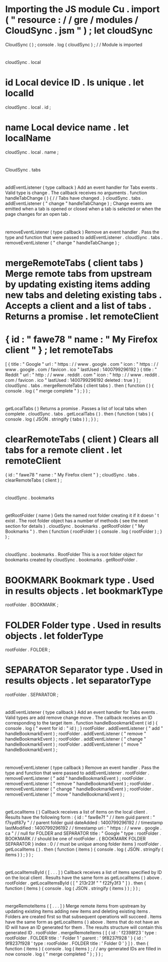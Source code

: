 #
#
#
Importing
the
JS
module
Cu
.
import
(
"
resource
:
/
/
gre
/
modules
/
CloudSync
.
jsm
"
)
;
let
cloudSync
=
CloudSync
(
)
;
console
.
log
(
cloudSync
)
;
/
/
Module
is
imported
#
#
#
cloudSync
.
local
#
#
#
#
id
Local
device
ID
.
Is
unique
.
let
localId
=
cloudSync
.
local
.
id
;
#
#
#
#
name
Local
device
name
.
let
localName
=
cloudSync
.
local
.
name
;
#
#
#
CloudSync
.
tabs
#
#
#
#
addEventListener
(
type
callback
)
Add
an
event
handler
for
Tabs
events
.
Valid
type
is
change
.
The
callback
receives
no
arguments
.
function
handleTabChange
(
)
{
/
/
Tabs
have
changed
.
}
cloudSync
.
tabs
.
addEventListener
(
"
change
"
handleTabChange
)
;
Change
events
are
emitted
when
a
tab
is
opened
or
closed
when
a
tab
is
selected
or
when
the
page
changes
for
an
open
tab
.
#
#
#
#
removeEventListener
(
type
callback
)
Remove
an
event
handler
.
Pass
the
type
and
function
that
were
passed
to
addEventListener
.
cloudSync
.
tabs
.
removeEventListener
(
"
change
"
handleTabChange
)
;
#
#
#
#
mergeRemoteTabs
(
client
tabs
)
Merge
remote
tabs
from
upstream
by
updating
existing
items
adding
new
tabs
and
deleting
existing
tabs
.
Accepts
a
client
and
a
list
of
tabs
.
Returns
a
promise
.
let
remoteClient
=
{
id
:
"
fawe78
"
name
:
"
My
Firefox
client
"
}
;
let
remoteTabs
=
[
{
title
:
"
Google
"
url
:
"
https
:
/
/
www
.
google
.
com
"
icon
:
"
https
:
/
/
www
.
google
.
com
/
favicon
.
ico
"
lastUsed
:
1400799296192
}
{
title
:
"
Reddit
"
url
:
"
http
:
/
/
www
.
reddit
.
com
"
icon
:
"
http
:
/
/
www
.
reddit
.
com
/
favicon
.
ico
"
lastUsed
:
1400799296192
deleted
:
true
}
]
;
cloudSync
.
tabs
.
mergeRemoteTabs
(
client
tabs
)
.
then
(
function
(
)
{
console
.
log
(
"
merge
complete
"
)
;
}
)
;
#
#
#
#
getLocalTabs
(
)
Returns
a
promise
.
Passes
a
list
of
local
tabs
when
complete
.
cloudSync
.
tabs
.
getLocalTabs
(
)
.
then
(
function
(
tabs
)
{
console
.
log
(
JSON
.
stringify
(
tabs
)
)
;
}
)
;
#
#
#
#
clearRemoteTabs
(
client
)
Clears
all
tabs
for
a
remote
client
.
let
remoteClient
=
{
id
:
"
fawe78
"
name
:
"
My
Firefox
client
"
}
;
cloudSync
.
tabs
.
clearRemoteTabs
(
client
)
;
#
#
#
cloudSync
.
bookmarks
#
#
#
#
getRootFolder
(
name
)
Gets
the
named
root
folder
creating
it
if
it
doesn
'
t
exist
.
The
root
folder
object
has
a
number
of
methods
(
see
the
next
section
for
details
)
.
cloudSync
.
bookmarks
.
getRootFolder
(
"
My
Bookmarks
"
)
.
then
(
function
(
rootFolder
)
{
console
.
log
(
rootFolder
)
;
}
)
;
#
#
#
cloudSync
.
bookmarks
.
RootFolder
This
is
a
root
folder
object
for
bookmarks
created
by
cloudSync
.
bookmarks
.
getRootFolder
.
#
#
#
#
BOOKMARK
Bookmark
type
.
Used
in
results
objects
.
let
bookmarkType
=
rootFolder
.
BOOKMARK
;
#
#
#
#
FOLDER
Folder
type
.
Used
in
results
objects
.
let
folderType
=
rootFolder
.
FOLDER
;
#
#
#
#
SEPARATOR
Separator
type
.
Used
in
results
objects
.
let
separatorType
=
rootFolder
.
SEPARATOR
;
#
#
#
#
addEventListener
(
type
callback
)
Add
an
event
handler
for
Tabs
events
.
Valid
types
are
add
remove
change
move
.
The
callback
receives
an
ID
corresponding
to
the
target
item
.
function
handleBoookmarkEvent
(
id
)
{
console
.
log
(
"
event
for
id
:
"
id
)
;
}
rootFolder
.
addEventListener
(
"
add
"
handleBookmarkEvent
)
;
rootFolder
.
addEventListener
(
"
remove
"
handleBookmarkEvent
)
;
rootFolder
.
addEventListener
(
"
change
"
handleBookmarkEvent
)
;
rootFolder
.
addEventListener
(
"
move
"
handleBookmarkEvent
)
;
#
#
#
#
removeEventListener
(
type
callback
)
Remove
an
event
handler
.
Pass
the
type
and
function
that
were
passed
to
addEventListener
.
rootFolder
.
removeEventListener
(
"
add
"
handleBookmarkEvent
)
;
rootFolder
.
removeEventListener
(
"
remove
"
handleBookmarkEvent
)
;
rootFolder
.
removeEventListener
(
"
change
"
handleBookmarkEvent
)
;
rootFolder
.
removeEventListener
(
"
move
"
handleBookmarkEvent
)
;
#
#
#
#
getLocalItems
(
)
Callback
receives
a
list
of
items
on
the
local
client
.
Results
have
the
following
form
:
{
id
:
"
faw8e7f
"
/
/
item
guid
parent
:
"
f7sydf87y
"
/
/
parent
folder
guid
dateAdded
:
1400799296192
/
/
timestamp
lastModified
:
1400799296192
/
/
timestamp
uri
:
"
https
:
/
/
www
.
google
.
ca
"
/
/
null
for
FOLDER
and
SEPARATOR
title
:
"
Google
"
type
:
rootFolder
.
BOOKMARK
/
/
should
be
one
of
rootFolder
.
{
BOOKMARK
FOLDER
SEPARATOR
}
index
:
0
/
/
must
be
unique
among
folder
items
}
rootFolder
.
getLocalItems
(
)
.
then
(
function
(
items
)
{
console
.
log
(
JSON
.
stringify
(
items
)
)
;
}
)
;
#
#
#
#
getLocalItemsById
(
[
.
.
.
]
)
Callback
receives
a
list
of
items
specified
by
ID
on
the
local
client
.
Results
have
the
same
form
as
getLocalItems
(
)
above
.
rootFolder
.
getLocalItemsById
(
[
"
213r23f
"
"
f22fy3f3
"
]
)
.
then
(
function
(
items
)
{
console
.
log
(
JSON
.
stringify
(
items
)
)
;
}
)
;
#
#
#
#
mergeRemoteItems
(
[
.
.
.
]
)
Merge
remote
items
from
upstream
by
updating
existing
items
adding
new
items
and
deleting
existing
items
.
Folders
are
created
first
so
that
subsequent
operations
will
succeed
.
Items
have
the
same
form
as
getLocalItems
(
)
above
.
Items
that
do
not
have
an
ID
will
have
an
ID
generated
for
them
.
The
results
structure
will
contain
this
generated
ID
.
rootFolder
.
mergeRemoteItems
(
[
{
id
:
'
f2398f23
'
type
:
rootFolder
.
FOLDER
title
:
'
Folder
1
'
parent
:
'
9f8237f928
'
}
{
id
:
'
9f8237f928
'
type
:
rootFolder
.
FOLDER
title
:
'
Folder
0
'
}
]
)
.
then
(
function
(
items
)
{
console
.
log
(
items
)
;
/
/
any
generated
IDs
are
filled
in
now
console
.
log
(
"
merge
completed
"
)
;
}
)
;
